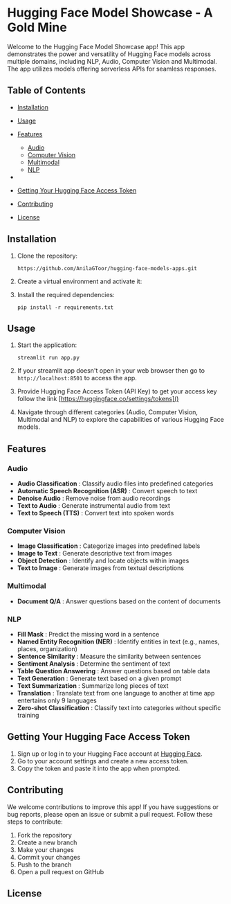 # Hugging Face Model Showcase - A Gold Mine

Welcome to the Hugging Face Model Showcase app! This app demonstrates the power and versatility of Hugging Face models across multiple domains, including NLP, Audio, Computer Vision and Multimodal. The app utilizes models offering serverless APIs for seamless responses.

## Table of Contents

* [Installation](https://chatgpt.com/c/65622743-f1c1-416c-9e74-58d07a53ed33#installation)
* [Usage](https://chatgpt.com/c/65622743-f1c1-416c-9e74-58d07a53ed33#usage)
* [Features](https://chatgpt.com/c/65622743-f1c1-416c-9e74-58d07a53ed33#features)

  * [Audio](https://chatgpt.com/c/65622743-f1c1-416c-9e74-58d07a53ed33#audio)
  * [Computer Vision](https://chatgpt.com/c/65622743-f1c1-416c-9e74-58d07a53ed33#computer-vision)
  * [Multimodal](https://chatgpt.com/c/65622743-f1c1-416c-9e74-58d07a53ed33#multimodal)
  * [NLP](https://chatgpt.com/c/65622743-f1c1-416c-9e74-58d07a53ed33#nlp)
* 
* [Getting Your Hugging Face Access Token](https://chatgpt.com/c/65622743-f1c1-416c-9e74-58d07a53ed33#getting-your-hugging-face-access-token)
* [Contributing](https://chatgpt.com/c/65622743-f1c1-416c-9e74-58d07a53ed33#contributing)
* [License](https://chatgpt.com/c/65622743-f1c1-416c-9e74-58d07a53ed33#license)

## Installation

1. Clone the repository:

   ```
   https://github.com/AnilaGToor/hugging-face-models-apps.git
   ```
2. Create a virtual environment and activate it:
3. Install the required dependencies:

   ```
   pip install -r requirements.txt
   ```

## Usage

1. Start the application:

   ```
   streamlit run app.py
   ```
2. If your streamlit app doesn't open in your web browser then go to `http://localhost:8501` to access the app.
3. Provide Hugging Face Access Token (API Key) to get your access key follow the link [https://huggingface.co/settings/tokens]()
4. Navigate through different categories (Audio, Computer Vision, Multimodal and NLP) to explore the capabilities of various Hugging Face models.

## Features

### Audio

* **Audio Classification** : Classify audio files into predefined categories
* **Automatic Speech Recognition (ASR)** : Convert speech to text
* **Denoise Audio** : Remove noise from audio recordings
* **Text to Audio** : Generate instrumental audio from text
* **Text to Speech (TTS)** : Convert text into spoken words

### Computer Vision

* **Image Classification** : Categorize images into predefined labels
* **Image to Text** : Generate descriptive text from images
* **Object Detection** : Identify and locate objects within images
* **Text to Image** : Generate images from textual descriptions

### Multimodal

* **Document Q/A** : Answer questions based on the content of documents

### NLP

* **Fill Mask** : Predict the missing word in a sentence
* **Named Entity Recognition (NER)** : Identify entities in text (e.g., names, places, organization)
* **Sentence Similarity** : Measure the similarity between sentences
* **Sentiment Analysis** : Determine the sentiment of text
* **Table Question Answering** : Answer questions based on table data
* **Text Generation** : Generate text based on a given prompt
* **Text Summarization** : Summarize long pieces of text
* **Translation** : Translate text from one language to another at time app entertains only 9 languages
* **Zero-shot Classification** : Classify text into categories without specific training

## Getting Your Hugging Face Access Token

1. Sign up or log in to your Hugging Face account at [Hugging Face](https://huggingface.co/).
2. Go to your account settings and create a new access token.
3. Copy the token and paste it into the app when prompted.

## Contributing

We welcome contributions to improve this app! If you have suggestions or bug reports, please open an issue or submit a pull request. Follow these steps to contribute:

1. Fork the repository
2. Create a new branch
3. Make your changes
4. Commit your changes
5. Push to the branch
6. Open a pull request on GitHub

## License

